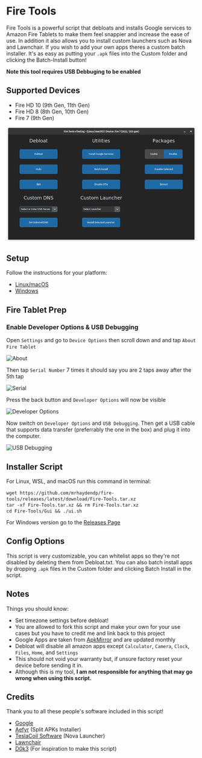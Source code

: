 # Fire Tools
Fire Tools is a powerful script that debloats and installs Google services to Amazon Fire Tablets to make them feel snappier and increase the ease of use. In addition it also allows you to install custom launchers such as Nova and Lawnchair. If you wish to add your own apps theres a custom batch installer. It's as easy as putting your `.apk` files into the Custom folder and clicking the Batch-Install button!

**Note this tool requires USB Debbuging to be enabled**

## Supported Devices
- Fire HD 10 (9th Gen, 11th Gen)
- Fire HD 8 (8th Gen, 10th Gen)
- Fire 7 (9th Gen)

![Screenshot](https://github.com/mrhaydendp/Fire-Tools/blob/main/Pictures/Fire-Tools.png)

## Setup
Follow the instructions for your platform:
- [Linux/macOS](https://github.com/mrhaydendp/Fire-Tools/blob/main/Linux-Instructions.md)
- [Windows](https://github.com/mrhaydendp/Fire-Tools/blob/main/Windows-Instructions.md)

## Fire Tablet Prep
### Enable Developer Options & USB Debugging
Open `Settings` and go to `Device Options` then scroll down and and tap `About Fire Tablet`

![About](https://github.com/mrhaydendp/Fire-Tools/blob/main/Pictures/About%20Fire%20Tablet.png)

Then tap `Serial Number` 7 times it should say you are 2 taps away after the 5th tap

![Serial](https://github.com/mrhaydendp/Fire-Tools/blob/main/Pictures/2%20Taps%20Away.png)

Press the back button and `Developer Options` will now be visible

![Developer Options](https://github.com/mrhaydendp/Fire-Tools/blob/main/Pictures/Developer%20Options.png)

Now switch on `Developer Options` and `USB Debugging`. Then get a USB cable that supports data transfer (preferrably the one in the box) and plug it into the computer.

![USB Debugging](https://github.com/mrhaydendp/Fire-Tools/blob/main/Pictures/USB%20Debugging.png)

## Installer Script
For Linux, WSL, and macOS run this command in terminal:
```
wget https://github.com/mrhaydendp/fire-tools/releases/latest/download/Fire-Tools.tar.xz
tar -xf Fire-Tools.tar.xz && rm Fire-Tools.tar.xz
cd Fire-Tools/Gui && ./ui.sh
```
For Windows version go to the [Releases Page](https://github.com/mrhaydendp/Fire-Tools/releases)

## Config Options
This script is very customizable, you can whitelist apps so they're not disabled by deleting them from Debloat.txt.
You can also batch install apps by dropping `.apk` files in the Custom folder and clicking Batch Install in the script.

## Notes
Things you should know:
- Set timezone settings before debloat! 
- You are allowed to fork this script and make your own for your use cases but you have to credit me and link back to this project
- Google Apps are taken from [ApkMirror](https://www.apkmirror.com/) and are updated monthly
- Debloat will disable all amazon apps except `Calculator`, `Camera`, `Clock`, `Files`, `Home`, and `Settings`
- This should not void your warranty but, if unsure factory reset your device before sending it in.
- Although this is my tool, **I am not responsible for anything that may go wrong when using this script.**

## Credits
Thank you to all these people's software included in this script!
- [Google](https://www.android.com/)
- [Aefyr](https://github.com/Aefyr/SAI) (Split APKs Installer)
- [TeslaCoil Software](https://play.google.com/store/apps/developer?id=TeslaCoil%20Software&hl=en_US&gl=US) (Nova Launcher)
- [Lawnchair](https://github.com/LawnchairLauncher/Lawnchair)
- [D0k3](https://github.com/d0k3) (For inspiration to make this script)
